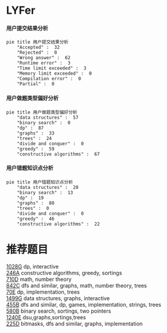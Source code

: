 # LYFer

<!-- tabs:start -->



#### **用户提交结果分析**

```mermaid
pie title 用户提交结果分析
    "Accepted" :  32
    "Rejected" :  0
    "Wrong answer" :  62
    "Runtime error" :  3
    "Time limit exceeded" :  3
    "Memory limit exceeded" :  0
    "Compilation error" :  0
    "Partial" :  0
```

#### **用户做题类型偏好分析**

```mermaid
pie title 用户做题类型偏好分析
    "data structures" :  57
    "binary search" :  0
    "dp" :  87
    "graphs" :  33
    "trees" :  24
    "divide and conquer" :  0
    "greedy" :  59
    "constructive algorithms" :  67
```
#### **用户错题知识点分析**

```mermaid
pie title 用户错题知识点分析
    "data structures" :  20
    "binary search" :  13
    "dp" :  19
    "graphs" :  80
    "trees" :  0
    "divide and conquer" :  0
    "greedy" :  46
    "constructive algorithms" :  22
```



<!-- tabs:end -->
# 推荐题目
[1028G](https://codeforces.com/contest/1028/problem/G)		dp,
                        interactive		  
[246A](https://codeforces.com/contest/246/problem/A)		constructive algorithms,
                        greedy,
                        sortings		  
[710D](https://codeforces.com/contest/710/problem/D)		math,
                        number theory		  
[842C](https://codeforces.com/contest/842/problem/C)		dfs and similar,
                        graphs,
                        math,
                        number theory,
                        trees		  
[70E](https://codeforces.com/contest/70/problem/E)		dp,
                        implementation,
                        trees		  
[1499G](https://codeforces.com/contest/1499/problem/G)		data structures,
                        graphs,
                        interactive		  
[455B](https://codeforces.com/contest/455/problem/B)		dfs and similar,
                        dp,
                        games,
                        implementation,
                        strings,
                        trees		  
[580B](https://codeforces.com/contest/580/problem/B)		binary search,
                        sortings,
                        two pointers		  
[1240E](https://codeforces.com/contest/1240/problem/E)		dsu,graphs,sortings,trees		  
[225D](https://codeforces.com/contest/225/problem/D)		bitmasks,
                        dfs and similar,
                        graphs,
                        implementation		  
